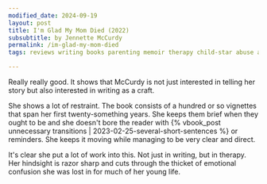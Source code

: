 ```yaml
---
modified_date: 2024-09-19
layout: post
title: I'm Glad My Mom Died (2022)
subsubtitle: by Jennette McCurdy
permalink: /im-glad-my-mom-died
tags: reviews writing books parenting memoir therapy child-star abuse anxiety depression eating-disorder

---
```


Really really good.
It shows that McCurdy is not just interested in telling her story but also interested in writing as a craft.
<!--more-->
She shows a lot of restraint. The book consists of a hundred or so vignettes that span her first twenty-something years. She keeps them brief when they ought to be and she doesn't bore the reader with {% vbook_post unnecessary transitions | 2023-02-25-several-short-sentences %} or reminders. She keeps it moving while managing to be very clear and direct.

It's clear she put a lot of work into this.
Not just in writing, but in therapy.
Her hindsight is razor sharp and cuts through the thicket of emotional confusion she was lost in for much of her young life.
